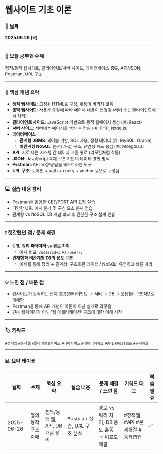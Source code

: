 # 웹사이트 기초 이론

### 📅 날짜  
**2025.06.26 (목)**

---

### 📘 오늘 공부한 주제  
정적/동적 웹사이트, 클라이언트/서버 사이드, 데이터베이스 종류, API/JSON, Postman, URL 구조

---

### 📝 핵심 개념 요약

- **정적 웹사이트**: 고정된 HTML로 구성, 내용이 바뀌지 않음  
- **동적 웹사이트**: 사용자 요청에 따라 페이지 내용이 변경됨 (서버 또는 클라이언트에서 처리)  
- **클라이언트 사이드**: JavaScript 기반으로 동적 웹페이지 생성 (예: React)  
- **서버 사이드**: 서버에서 페이지를 생성 후 전송 (예: PHP, Node.js)  
- **데이터베이스**
  - **관계형 DBMS**: 테이블 기반, SQL 사용, 정형 데이터 (예: MySQL, Oracle)
  - **비관계형 NoSQL**: 문서/키-값 구조, 유연성·속도 중심 (예: MongoDB)
- **API**: 서로 다른 시스템 간 데이터 교환 통로 (리모컨처럼 작동)
- **JSON**: JavaScript 객체 구조 기반의 데이터 표현 방식
- **Postman**: API 요청/응답을 테스트하는 도구
- **URL 구조**: 도메인 + path + query + anchor 등으로 구성됨

---

### 💻 실습 내용 정리

- Postman을 활용한 GET/POST API 요청 실습
- 다양한 URL 예시 분석 및 구성 요소 분해 연습
- 관계형 vs NoSQL DB 개념 비교 후 간단한 구조 설계 연습

---

### ❗ 헷갈렸던 점 / 문제 해결

- **URL 쿼리 파라미터 vs 경로 차이**  
  - 예시 비교: `/user?id=5` vs `/user/5`
- **관계형과 비관계형 DB의 용도 구분**  
  - 예제를 통해 정리 → 관계형: 구조화된 데이터 / NoSQL: 유연하고 빠른 처리

---

### 💡 느낀 점 / 배운 점

- 웹사이트가 동작하는 전체 흐름(클라이언트 → 서버 → DB → 응답)을 구조적으로 이해함  
- Postman을 통해 API 개념이 이론이 아닌 실제로 와닿음  
- 단순 웹페이지가 아닌 '웹 애플리케이션' 구조에 대한 이해 시작

---

### 🏷️ 키워드  
`#정적웹` `#동적웹` `#클라이언트사이드` `#서버사이드` `#데이터베이스` `#API` `#Postman` `#문제해결`

---

### 📊 요약 테이블

| 날짜        | 주제                   | 핵심 요약                            | 실습 내용                           | 문제 해결 / 느낀 점                                 | 키워드 태그                          | 복습 필요 |
|-------------|------------------------|--------------------------------------|-------------------------------------|-----------------------------------------------------|--------------------------------------|------------|
| 2025-06-26  | 웹의 동작 구조 이해     | 정적/동적 웹, API, DB 개념 정리     | Postman 실습, URL 구조 분석        | 경로 vs 쿼리 차이, DB 용도 혼동 → 비교로 해결       | #정적웹 #API #문제해결 #동적웹웹             | ✅         |

